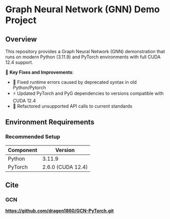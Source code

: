 # Graph Neural Network (GNN) Demo Project

## Overview

This repository provides a Graph Neural Network (GNN) demonstration that runs on modern Python (3.11.9) and PyTorch environments with full CUDA 12.4 support. 

📌 **Key Fixes and Improvements**:
- 🐛 Fixed runtime errors caused by deprecated syntax in old Python/Pytorch
- ⚡️ Updated PyTorch and PyG dependencies to versions compatible with CUDA 12.4
- 🔧 Refactored unsupported API calls to current standards

## Environment Requirements

### Recommended Setup
| Component | Version           |
|------|-------------------|
| Python | 3.11.9            |
| PyTorch | 2.6.0 (CUDA 12.4) |

## Cite
### GCN
**https://github.com/dragen1860/GCN-PyTorch.git**